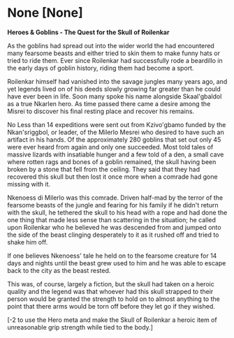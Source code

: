 # None [None]
**Heroes & Goblins - The Quest for the Skull of Roilenkar** 

As the goblins had spread out into the wider world the had encountered many fearsome beasts and either tried to skin them to make funny hats or tried to ride them. Ever since  Roilenkar had successfully rode a beardillo in the early days of goblin history, riding them had become a sport.

Roilenkar himself had vanished into the savage jungles many years ago, and yet legends lived on of his deeds slowly growing far greater than he could have ever been in life. Soon many spoke his name alongside Skaal'gbaldol as a true Nkarlen hero. As time passed there came a desire among the Misrei to discover his final resting place and recover his remains.

No Less than 14 expeditions were sent out from Kzivo'gbamo funded by the Nkan'sriggbol, or leader, of the Milerlo Mesrei who desired to have such an artifact in his hands. Of the approximately 280 goblins that set out only 45 were ever heard from again and only one succeeded. Most told tales of massive lizards with insatiable hunger and a few told of a den, a small cave where rotten rags and bones of a goblin remained, the skull having been broken by a stone that fell from the ceiling. They said that they had recovered this skull but then lost it once more when a comrade had gone missing with it.

Nkenoess di Milerlo was this comrade. Driven half-mad by the terror of the fearsome beasts of the jungle and fearing for his family if he didn't return with the skull, he tethered the skull to his head with a rope and had done the one thing that made less sense than scattering in the situation; he called upon Roilenkar who he believed he was descended from and jumped onto the side of the beast clinging desperately to it as it rushed off and tried to shake him off.

If one believes Nkenoess' tale he held on to the fearsome creature for 14 days and nights until the beast grew used to him and he was able to escape back to the city as the beast rested.

This was, of course, largely a fiction, but the skull had taken on a heroic quality and the legend was that whoever had this skull strapped to their person would be granted the strength to hold on to almost anything to the point that there arms would be torn off before they let go if they wished.

\[-2 to use the Hero meta and make the Skull of Roilenkar a heroic item of unreasonable grip strength while tied to the body.\]
